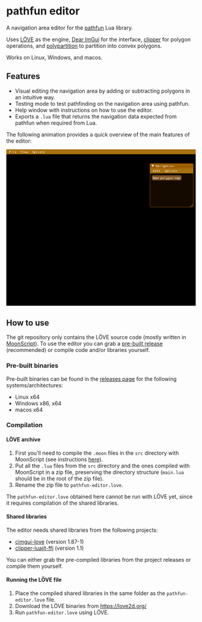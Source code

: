 # pathfun editor

A navigation area editor for the [pathfun](https://github.com/apicici/pathfun) Lua library.

Uses [LÖVE](https://love2d.org/) as the engine, [Dear ImGui](https://github.com/ocornut/imgui) for the interface, [clipper](http://www.angusj.com/delphi/clipper.php) for polygon operations, and [polypartition](https://github.com/ivanfratric/polypartition) to partition into convex polygons.

Works on Linux, Windows, and macos.

## Features
- Visual editing the navigation area by adding or subtracting polygons in an intuitive way.
- Testing mode to test pathfinding on the navigation area using pathfun.
- Help window with instructions on how to use the editor.
- Exports a `.lua` file that returns the navigation data expected from pathfun when required from Lua.

The following animation provides a quick overview of the main features of the editor:

![Animation showing the editor in use.](example.gif)

## How to use

The git repository only contains the LÖVE source code (mostly written in [MoonScript](https://moonscript.org/)). To use the editor you can grab a [pre-built release](https://github.com/apicici/pathfun-editor/releases) (recommended) or compile code and/or libraries yourself.

### Pre-built binaries

Pre-built binaries can be found in the [releases page](https://github.com/apicici/pathfun-editor/releases) for the following systems/architectures:
* Linux x64
* Windows x86, x64
* macos x64

### Compilation

#### LÖVE archive

1. First you'll need to compile the `.moon` files in the `src` directory with MoonScript (see instructions [here](https://leafo.net/posts/getting_started_with_moonscript.html#creating-programs/compiling-and-running)).
2. Put all the `.lua` files from the `src` directory and the ones compiled with MoonScript in a zip file, preserving the directory structure (`main.lua` should be in the root of the zip file).
3. Rename the zip file to `pathfun-editor.love`.

The `pathfun-editor.love` obtained here cannot be run with LÖVE yet, since it requires compilation of the shared libraries.

#### Shared libraries

The editor needs shared libraries from the following projects:
* [cimgui-love](https://github.com/apicici/cimgui-love) (version 1.87-1)
* [clipper-luajit-ffi](https://github.com/apicici/clipper-luajit-ffi) (version 1.1)

You can either grab the pre-compiled libraries from the project releases or compile them yourself.


#### Running the LÖVE file

1. Place the compiled shared libraries in the same folder as the `pathfun-editor.love` file.
2. Download the LÖVE binaries from https://love2d.org/
3. Run `pathfun-editor.love` using LÖVE.


